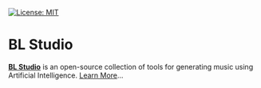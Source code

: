 [![License: MIT](https://img.shields.io/badge/License-MIT-yellow.svg)](https://opensource.org/licenses/MIT)


# BL Studio

[**BL Studio**](https://studio.buddhilive.com) is an open-source collection of tools for generating music using Artificial Intelligence. [Learn More](https://www.buddhilive.com/search/label/BL%20Studio?&max-results=7)...
